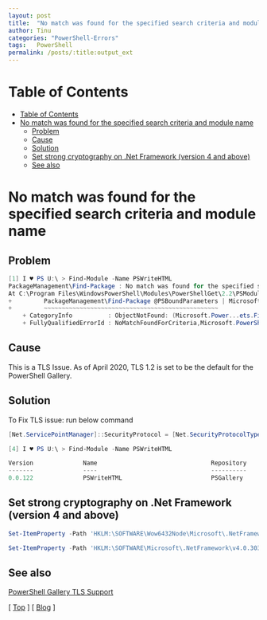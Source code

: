 ```yaml
---
layout: post
title:  "No match was found for the specified search criteria and module name"
author: Tinu
categories: "PowerShell-Errors"
tags:   PowerShell
permalink: /posts/:title:output_ext
---
```


# Table of Contents

- [Table of Contents](#table-of-contents)
- [No match was found for the specified search criteria and module name](#no-match-was-found-for-the-specified-search-criteria-and-module-name)
  - [Problem](#problem)
  - [Cause](#cause)
  - [Solution](#solution)
  - [Set strong cryptography on .Net Framework (version 4 and above)](#set-strong-cryptography-on-net-framework-version-4-and-above)
  - [See also](#see-also)

# No match was found for the specified search criteria and module name

## Problem

````powershell
[1] I ♥ PS U:\ > Find-Module -Name PSWriteHTML
PackageManagement\Find-Package : No match was found for the specified search criteria and module name 'PSWriteHTML'. Try Get-PSRepository to see all available registered module repositories.
At C:\Program Files\WindowsPowerShell\Modules\PowerShellGet\2.2\PSModule.psm1:8871 char:9
+         PackageManagement\Find-Package @PSBoundParameters | Microsoft ...
+         ~~~~~~~~~~~~~~~~~~~~~~~~~~~~~~~~~~~~~~~~~~~~~~~~~
    + CategoryInfo          : ObjectNotFound: (Microsoft.Power...ets.FindPackage:FindPackage) [Find-Package], Exception
    + FullyQualifiedErrorId : NoMatchFoundForCriteria,Microsoft.PowerShell.PackageManagement.Cmdlets.FindPackage
````

## Cause

This is a TLS Issue. As of April 2020, TLS 1.2 is set to be the default for the PowerShell Gallery.

## Solution

To Fix TLS issue: run below command

````powershell
[Net.ServicePointManager]::SecurityProtocol = [Net.SecurityProtocolType]::Tls12

[4] I ♥ PS U:\ > Find-Module -Name PSWriteHTML

Version              Name                                Repository           Description
-------              ----                                ----------           -----------
0.0.122              PSWriteHTML                         PSGallery            Module that allows creating HTML content/reports in a easy way.
````

## Set strong cryptography on .Net Framework (version 4 and above)

````powershell
Set-ItemProperty -Path 'HKLM:\SOFTWARE\Wow6432Node\Microsoft\.NetFramework\v4.0.30319' -Name 'SchUseStrongCrypto' -Value '1' -Type DWord

Set-ItemProperty -Path 'HKLM:\SOFTWARE\Microsoft\.NetFramework\v4.0.30319' -Name 'SchUseStrongCrypto' -Value '1' -Type DWord
````

## See also

[PowerShell Gallery TLS Support](https://devblogs.microsoft.com/powershell/powershell-gallery-tls-support/)

[ [Top](#table-of-contents) ] [ [Blog](../categories.html) ]